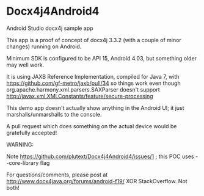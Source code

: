 # Docx4j4Android4
Android Studio docx4j sample app

This app is a proof of concept of docx4j 3.3.2 (with a couple of minor changes) running on Android.

Minimum SDK is configured to be API 15, Android 4.03, but something older may well work.

It is using JAXB Reference Implementation, compiled for Java 7, with https://github.com/gf-metro/jaxb/pull/34 so things work even though org.apache.harmony.xml.parsers.SAXParser doesn't support http://javax.xml.XMLConstants/feature/secure-processing

This demo app doesn't actually show anything in the Android UI; it just marshalls/unmarshalls to the console.

A pull request which does something on the actual device would be gratefully accepted!

WARNING:

Note https://github.com/plutext/Docx4j4Android4/issues/1 ; this POC uses --core-library flag

For questions/comments, please post at http://www.docx4java.org/forums/android-f19/ XOR StackOverflow.  Not both!

